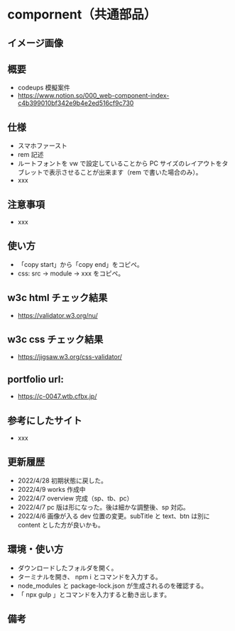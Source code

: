 # compornent（共通部品）

## イメージ画像

## 概要

- codeups 模擬案件
- https://www.notion.so/000_web-component-index-c4b399010bf342e9b4e2ed516cf9c730

## 仕様

- スマホファースト
- rem 記述
- ルートフォントを vw で設定していることから PC サイズのレイアウトをタブレットで表示させることが出来ます（rem で書いた場合のみ）。
- xxx

## 注意事項

- xxx

## 使い方

- 「copy start」から「copy end」をコピペ。
- css: src -> module -> xxx をコピペ。

## w3c html チェック結果

- https://validator.w3.org/nu/

## w3c css チェック結果

- https://jigsaw.w3.org/css-validator/

## portfolio url:

- https://c-0047.wtb.cfbx.jp/

## 参考にしたサイト

- xxx

## 更新履歴

- 2022/4/28 初期状態に戻した。
- 2022/4/9 works 作成中
- 2022/4/7 overview 完成（sp、tb、pc）
- 2022/4/7 pc 版は形になった。後は細かな調整後、sp 対応。
- 2022/4/6 画像が入る dev 位置の変更。subTitle と text、btn は別に content とした方が良いかも。

## 環境・使い方

- ダウンロードしたフォルダを開く。
- ターミナルを開き、 npm i とコマンドを入力する。
- node_modules と package-lock.json が生成されるのを確認する。
- 「 npx gulp 」とコマンドを入力すると動き出します。

## 備考

